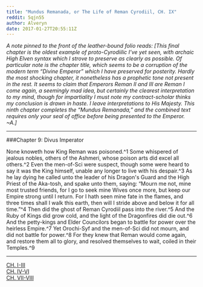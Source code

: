 ```yaml
---
title: "Mundus Remanada, or The Life of Reman Cyrodiil, CH. IX"
reddit: 5qjn55
author: Alveryn
date: 2017-01-27T20:55:11Z
---
```


*A note pinned to the front of the leather-bound folio reads: [This final chapter is the oldest example of proto-Cyrodiilic I’ve yet seen, with archaic High Elven syntax which I strove to preserve as clearly as possible. Of particular note is the chapter title, which seems to be a corruption of the modern term “Divine Emperor” which I have preserved for posterity. Hardly the most shocking chapter, it nonetheless has a prophetic tone not present in the rest. It seems to claim that Emperors Reman II and III are Reman I come again, a seemingly mad idea, but certainly the clearest interpretation to my mind, though for impartiality I must note my contract-scholar thinks my conclusion is drawn in haste. I leave interpretations to His Majesty. This ninth chapter completes the “Mundus Remanada,” and the combined text requires only your seal of office before being presented to the Emperor. ~A.]*    

*****

###Chapter 9: Divus Imperator    

None knoweth how King Reman was poisoned.^1 Some whispered of jealous nobles, others of the Ashmeri, whose poison arts did excel all others.^2 Even the men-of-Sci were suspect, though some were heard to say it was the King himself, unable any longer to live with his despair.^3 As he lay dying he called unto the leader of his Dragon's Guard and the High Priest of the Aka-tosh, and spake unto them, saying: “Mourn me not, mine most trusted friends, for I go to seek mine Wives once more, but keep our Empire strong until I return. For I hath seen mine fate in the flames, and three times shall I walk this earth, then will I stride above and below it for all time.”^4 Then did the ghost of Reman Cyrodiil pass into the river.^5 And the Ruby of Kings did grow cold, and the light of the Dragonfires did die out.^6 And the petty-kings and Elder Councilors began to battle for power over the heirless Empire.^7 Yet Orochi-Syf and the men-of-Sci did not mourn, and did not battle for power.^8 For they knew that Reman would come again, and restore them all to glory, and resolved themselves to wait, coiled in their Temples.^9      

*****   

[CH. I-III](https://www.reddit.com/r/teslore/comments/5qetnl/mundus_remanada_or_the_life_of_reman_cyrodiil_ch/)    
[CH. IV-VI](https://www.reddit.com/r/teslore/comments/5qg4xg/mundus_remanada_or_the_life_of_reman_cyrodiil_ch/)    
[CH. VII-VIII](https://www.reddit.com/r/teslore/comments/5qg8r3/mundus_remanada_or_the_life_of_reman_cyrodiil_ch/)

